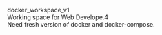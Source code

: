 docker_workspace_v1
<br>
Working space for Web Develope.4
<br>
Need fresh version of docker and docker-compose.
